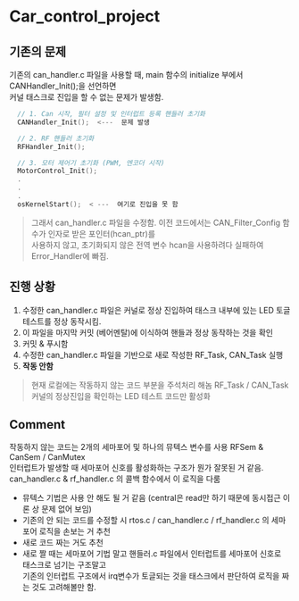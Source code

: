 # Car_control_project

## 기존의 문제
기존의 can_handler.c 파일을 사용할 때, main 함수의 initialize 부에서 CANHandler_Init();을 선언하면  
커널 태스크로 진입을 할 수 없는 문제가 발생함. 
```c
  // 1. Can 시작, 필터 설정 및 인터럽트 등록 핸들러 초기화
  CANHandler_Init();  <---  문제 발생

  // 2. RF 핸들러 초기화
  RFHandler_Init();

  // 3. 모터 제어기 초기화 (PWM, 엔코더 시작)
  MotorControl_Init();
  .
  .
  .
  osKernelStart();  < ---  여기로 진입을 못 함
```
> 그래서 can_handler.c 파일을 수정함. 이전 코드에서는 CAN_Filter_Config 함수가 인자로 받은 포인터(hcan_ptr)를  
사용하지 않고, 초기화되지 않은 전역 변수 hcan을 사용하려다 실패하여 Error_Handler에 빠짐.  

## 진행 상황

 1. 수정한 can_handler.c 파일은 커널로 정상 진입하여 태스크 내부에 있는 LED 토글 테스트를 정상 동작시킴.  
 2. 이 파일을 마지막 커밋 (베어멘탈)에 이식하여 핸들과 정상 동작하는 것을 확인
 3. 커밋 & 푸시함
 4. 수정한 can_handler.c 파일을 기반으로 새로 작성한 RF_Task, CAN_Task 실행
 5. **작동 안함**

> 현재 로컬에는 작동하지 않는 코드 부분을 주석처리 해놈 RF_Task / CAN_Task  
커널의 정상진입을 확인하는 LED 테스트 코드만 활성화

## Comment
작동하지 않는 코드는 2개의 세마포어 및 하나의 뮤텍스 변수를 사용 RFSem & CanSem / CanMutex  
인터럽트가 발생할 때 세마포어 신호를 활성화하는 구조가 뭔가 잘못된 거 같음.  
 can_handler.c & rf_handler.c 의 콜백 함수에서 이 로직을 다룸   
- 뮤텍스 기법은 사용 안 해도 될 거 같음 (central은 read만 하기 때문에 동시접근 이론 상 문제 없어 보임)
- 기존의 안 되는 코드를 수정할 시 rtos.c / can_handler.c / rf_handler.c 의 세마포어 로직을 손보는 거 추천
- 새로 코드 짜는 거도 추천
- 새로 짤 때는 세마포어 기법 말고 핸들러.c 파일에서 인터럽트를 세마포어 신호로 태스크로 넘기는 구조말고  
 기존의 인터럽트 구조에서 irq변수가 토글되는 것을 태스크에서 판단하여 로직을 짜는 것도 고려해볼만 함. 

